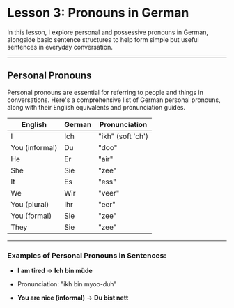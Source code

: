 # Lesson 3: Pronouns in German

In this lesson, I explore personal and possessive pronouns in German, alongside basic sentence structures to help form simple but useful sentences in everyday conversation.

---

## Personal Pronouns

Personal pronouns are essential for referring to people and things in conversations. Here's a comprehensive list of German personal pronouns, along with their English equivalents and pronunciation guides.

|  English        |  German   | Pronunciation    |
|-----------------|-----------|------------------|
|  I              |  Ich      | "ikh" (soft 'ch')|
|  You (informal) |  Du       | "doo"            |
|  He             |  Er       | "air"            |
|  She            |  Sie      | "zee"            |
|  It             |  Es       | "ess"            |
|  We             |  Wir      | "veer"           |
|  You (plural)   |  Ihr      | "eer"            |
|  You (formal)   |  Sie      | "zee"            |
|  They           |  Sie      | "zee"            |

---

### Examples of Personal Pronouns in Sentences:

- **I am tired** -> **Ich bin müde**
- Pronunciation: "ikh bin myoo-duh"

- **You are nice (informal)** -> **Du bist nett**

